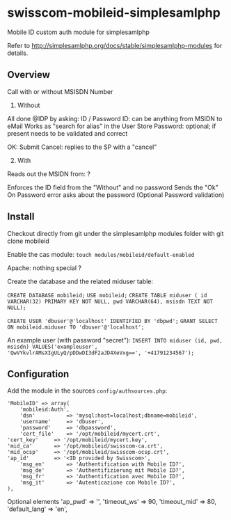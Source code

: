 swisscom-mobileid-simplesamlphp
===============================

Mobile ID custom auth module for simplesamlphp

Refer to http://simplesamlphp.org/docs/stable/simplesamlphp-modules for details.

## Overview


Call with or without MSISDN Number

1) Without

All done @IDP by asking: ID / Password
  ID: can be anything from MSIDN to eMail
    Works as "search for alias" in the User Store
  Password: optional; if present needs to be validated and correct

  OK: Submit
  Cancel: replies to the SP with a "cancel"

2) With

Reads out the MSIDN from: ?

Enforces the ID field from the "Without" and no password
  Sends the "Ok"
  On Password error asks about the password (Optional Password validation)


## Install
Checkout directly from git under the simplesamlphp modules folder with git clone <git> mobileid

Enable the cas module:
  `touch modules/mobileid/default-enabled`

Apache: nothing special ?

Create the database and the related miduser table:

`CREATE DATABASE mobileid;`
`USE mobileid;`
`CREATE TABLE miduser (
        id VARCHAR(32) PRIMARY KEY NOT NULL,
        pwd VARCHAR(64),
        msisdn TEXT NOT NULL);`

`CREATE USER 'dbuser'@'localhost' IDENTIFIED BY 'dbpwd';`
`GRANT SELECT ON mobileid.miduser TO 'dbuser'@'localhost';`

An example user (with password "secret"):
`INSERT INTO miduser (id, pwd, msisdn) VALUES('exampleuser', 'QwVYkvlrAMsXIgULyQ/pDDwDI3dF2aJD4XeVxg==', '+41791234567');`


## Configuration

Add the module in the sources `config/authsources.php`:

    'MobileID' => array(
        'mobileid:Auth',
        'dsn'          => 'mysql:host=localhost;dbname=mobileid',
        'username'     => 'dbuser',
        'password'     => 'dbpassword',
        'cert_file'    => '/opt/mobileid/mycert.crt',
	'cert_key'     => '/opt/mobileid/mycert.key',
	'mid_ca'       => '/opt/mobileid/swisscom-ca.crt',
	'mid_ocsp'     => '/opt/mobileid/swisscom-ocsp.crt',
	'ap_id'        => '<ID provided by Swisscom>',
        'msg_en'       => 'Authentification with Mobile ID?',
        'msg_de'       => 'Authentifizierung mit Mobile ID?',
        'msg_fr'       => 'Authentification avec Mobile ID?',
        'msg_it'       => 'Autenticazione con Mobile ID?',
    ),

Optional elements
	'ap_pwd'       => '<Password provided by Swisscom>',
        'timeout_ws'   => 90,
        'timeout_mid'  => 80,
        'default_lang' => 'en',


